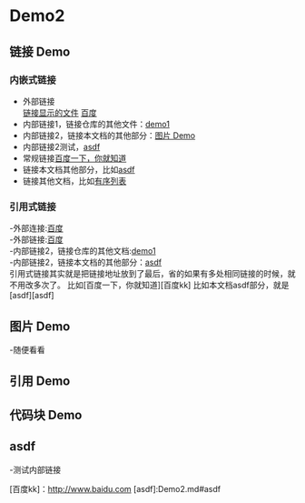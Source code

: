 # Demo2

## 链接 Demo

### 内嵌式链接	
- 外部链接	
[链接显示的文件](URL地址)
[百度](http://www.baidu.com)
- 内部链接1，链接仓库的其他文件：[demo1](demo1.md)
- 内部链接2，链接本文档的其他部分：[图片 Demo](Demo2.md#图片-Demo)
- 内部链接2测试，[asdf]()
- 常规链接[百度一下，你就知道](http://www.baidu.com)
- 链接本文档其他部分，比如[asdf](Demo2.md#asdf)
- 链接其他文档，比如[有序列表](demo1.md#有序列表)

### 引用式链接	
-外部连接:[百度]  
-外部链接:[百度][baidu]  	
-内部链接2，链接仓库的其他文档:[demo1]  	
-内部链接2，链接本文档的其他部分：[asdf][aaaa]	
引用式链接其实就是把链接地址放到了最后，省的如果有多处相同链接的时候，就不用改多次了。	
比如[百度一下，你就知道][百度kk]	
比如本文档asdf部分，就是[asdf][asdf]
## 图片 Demo
-随便看看
## 引用 Demo

## 代码块 Demo

## asdf
-测试内部链接

<!--以下是本文档中用到的链接-->
[百度]:http://www.baidu.com
[baidu]:http://www.baidu.com
[demo1]:demo1.md	
[aaaa]:Demo2.md#asdf	
[百度kk]：http://www.baidu.com	
[asdf]:Demo2.md#asdf
